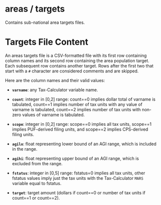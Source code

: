 # areas / targets

Contains sub-national area targets files.


Targets File Content
====================

An areas targets file is a CSV-formatted file with its first row
containing column names and its second row containing the area
population target.  Each subsequent row contains another target.
Rows after the first two that start with a `#` character are
considered comments and are skipped.

Here are the column names and their valid values:

- **`varname`**: any Tax-Calculator variable name.

- **`count`**: integer in [0,2] range: count==0 implies dollar total
               of varname is tabulated, count==1 implies number of
               tax units with any value of varname is tabulated,
               count==2 implies number of tax units with non-zero
               values of varname is tabulated.

- **`scope`**: integer in [0,2] range: scope==0 implies all tax units,
               scope==1 implies PUF-derived filing units, and
               scope==2 implies CPS-derived filing units.

- **`agilo`**: float representing lower bound of an AGI range,
               which is included in the range.

- **`agihi`**: float representing upper bound of an AGI range,
               which is excluded from the range.

- **`fstatus`**: integer in [0,5] range: fstatus=0 implies all
                 tax units, other fstatus values imply just the
                 tax units with the Tax-Calculator `MARS` variable
                 equal to fstatus.

- **`target`**: target amount (dollars if count==0 or number of
                tax units if count==1 or count==2).
